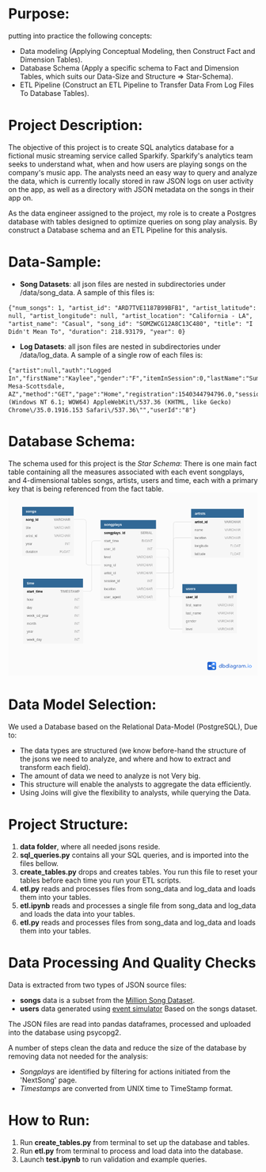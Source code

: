 # Purpose:
putting into practice the following concepts:
- Data modeling (Applying Conceptual Modeling, then Construct Fact and Dimension Tables).
- Database Schema (Apply a specific schema to Fact and Dimension Tables, which suits our Data-Size and Structure => Star-Schema).
- ETL Pipeline (Construct an ETL Pipeline to Transfer Data From Log Files To Database Tables).
# Project Description:
The objective of this project is to create SQL analytics database for a fictional music streaming service called Sparkify. Sparkify's analytics team seeks to understand what, when and how users are playing songs on the company's music app. The analysts need an easy way to query and analyze the data, which is currently locally stored in raw JSON logs on user activity on the app, as well as a directory with JSON metadata on the songs in their app on.

As the data engineer assigned to the project, my role is to create a Postgres database with tables designed to optimize queries on song play analysis. By construct a Database schema and an ETL Pipeline for this analysis.
# Data-Sample:
- **Song Datasets**: all json files are nested in subdirectories under /data/song_data. A sample of this files is:
```
{"num_songs": 1, "artist_id": "ARD7TVE1187B99BFB1", "artist_latitude": null, "artist_longitude": null, "artist_location": "California - LA", "artist_name": "Casual", "song_id": "SOMZWCG12A8C13C480", "title": "I Didn't Mean To", "duration": 218.93179, "year": 0}
```
- **Log Datasets**: all json files are nested in subdirectories under /data/log_data. A sample of a single row of each files is:
```
{"artist":null,"auth":"Logged In","firstName":"Kaylee","gender":"F","itemInSession":0,"lastName":"Summers","length":null,"level":"free","location":"Phoenix-Mesa-Scottsdale, AZ","method":"GET","page":"Home","registration":1540344794796.0,"sessionId":139,"song":null,"status":200,"ts":1541106106796,"userAgent":"\"Mozilla\/5.0 (Windows NT 6.1; WOW64) AppleWebKit\/537.36 (KHTML, like Gecko) Chrome\/35.0.1916.153 Safari\/537.36\"","userId":"8"}
```
# Database Schema:
The schema used for this project is the *Star Schema*: There is one main fact table containing all the measures associated with each event songplays, and 4-dimensional tables songs, artists, users and time, each with a primary key that is being referenced from the fact table.
![App_Look](https://github.com/Abdel-Raouf/Data-Modeling-With-PostgreSQL/blob/main/images/Star-Schema.png)

# Data Model Selection:
We used a Database based on the Relational Data-Model (PostgreSQL), Due to:
- The data types are structured (we know before-hand the structure of the jsons we need to analyze, and where and how to extract and transform each field).
- The amount of data we need to analyze is not Very big.
- This structure will enable the analysts to aggregate the data efficiently.
- Using Joins will give the flexibility to analysts, while querying the Data. 

# Project Structure:
1. **data folder**, where all needed jsons reside.
2. **sql_queries.py** contains all your SQL queries, and is imported into the files bellow.
3. **create_tables.py** drops and creates tables. You run this file to reset your tables before each time you run your ETL scripts.
4. **etl.py** reads and processes files from song_data and log_data and loads them into your tables.
5. **etl.ipynb** reads and processes a single file from song_data and log_data and loads the data into your tables.
6. **etl.py** reads and processes files from song_data and log_data and loads them into your tables.

# Data Processing And Quality Checks
Data is extracted from two types of JSON source files: 
- **songs** data is a subset from the [Million Song Dataset](http://millionsongdataset.com/).
- **users** data generated using [event simulator](https://github.com/Interana/eventsim) Based on the songs dataset. 

The JSON files are read into pandas dataframes, processed and uploaded into the database using psycopg2.

A number of steps clean the data and reduce the size of the database by removing data not needed for the analysis:

  - *Songplays* are identified by filtering for actions initiated from the 'NextSong' page.
  - *Timestamps* are converted from UNIX time to TimeStamp format.

# How to Run:
1. Run **create_tables.py** from terminal to set up the database and tables.
2. Run **etl.py** from terminal to process and load data into the database.
3. Launch **test.ipynb** to run validation and example queries.
